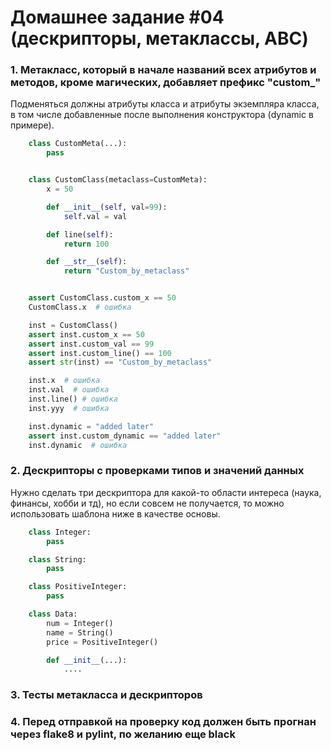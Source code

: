 # Домашнее задание #04 (дескрипторы, метаклассы, ABC)

### 1. Метакласс, который в начале названий всех атрибутов и методов, кроме магических, добавляет префикс "custom_"
  Подменяться должны атрибуты класса и атрибуты экземпляра класса, в том числе добавленные после выполнения конструктора (dynamic в примере).

```py
    class CustomMeta(...):
        pass


    class CustomClass(metaclass=CustomMeta):
        x = 50

        def __init__(self, val=99):
            self.val = val

        def line(self):
            return 100

        def __str__(self):
            return "Custom_by_metaclass"


    assert CustomClass.custom_x == 50
    CustomClass.x  # ошибка

    inst = CustomClass()
    assert inst.custom_x == 50
    assert inst.custom_val == 99
    assert inst.custom_line() == 100
    assert str(inst) == "Custom_by_metaclass"

    inst.x  # ошибка
    inst.val  # ошибка
    inst.line() # ошибка
    inst.yyy  # ошибка

    inst.dynamic = "added later"
    assert inst.custom_dynamic == "added later"
    inst.dynamic  # ошибка
```


### 2. Дескрипторы с проверками типов и значений данных
  Нужно сделать три дескриптора для какой-то области интереса (наука, финансы, хобби и тд), но если совсем не получается, то можно использовать шаблона ниже в качестве основы.

```py
    class Integer:
        pass

    class String:
        pass

    class PositiveInteger:
        pass

    class Data:
        num = Integer()
        name = String()
        price = PositiveInteger()

        def __init__(...):
            ....
```


### 3. Тесты метакласса и дескрипторов

### 4. Перед отправкой на проверку код должен быть прогнан через flake8 и pylint, по желанию еще black

